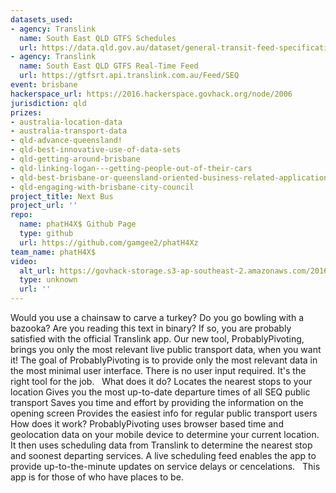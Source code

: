 ```yaml
---
datasets_used:
- agency: Translink
  name: South East QLD GTFS Schedules
  url: https://data.qld.gov.au/dataset/general-transit-feed-specification-gtfs-seq/resource/be7f19e5-3ee8-4396-b9eb-46f6b4ce8039
- agency: Translink
  name: South East QLD GTFS Real-Time Feed
  url: https://gtfsrt.api.translink.com.au/Feed/SEQ
event: brisbane
hackerspace_url: https://2016.hackerspace.govhack.org/node/2006
jurisdiction: qld
prizes:
- australia-location-data
- australia-transport-data
- qld-advance-queensland!
- qld-best-innovative-use-of-data-sets
- qld-getting-around-brisbane
- qld-linking-logan---getting-people-out-of-their-cars
- qld-best-brisbane-or-queensland-oriented-business-related-application
- qld-engaging-with-brisbane-city-council
project_title: Next Bus
project_url: ''
repo:
  name: phatH4X$ Github Page
  type: github
  url: https://github.com/gamgee2/phatH4Xz
team_name: phatH4X$
video:
  alt_url: https://govhack-storage.s3-ap-southeast-2.amazonaws.com/2016/NextBus.mp4
  type: unknown
  url: ''
---
```


Would you use a chainsaw to carve a turkey? Do you go bowling with a bazooka? Are you reading this text in binary? If so, you are probably satisfied with the official Translink app.
Our new tool, ProbablyPivoting, brings you only the most relevant live public transport data, when you want it! The goal of ProbablyPivoting is to provide only the most relevant data in the most minimal user interface. There is no user input required.
It's the right tool for the job.
 
What does it do?
Locates the nearest stops to your location
Gives you the most up-to-date departure times of all SEQ public transport
Saves you time and effort by providing the information on the opening screen
Provides the easiest info for regular public transport users
How does it work?
ProbablyPivoting uses browser based time and geolocation data on your mobile device to determine your current location. It then uses scheduling data from Translink to determine the nearest stop and soonest departing services. A live scheduling feed enables the app to provide up-to-the-minute updates on service delays or cencelations.
 
This app is for those of who have places to be.